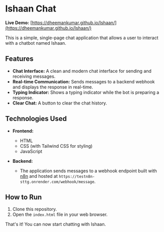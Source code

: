 # Ishaan Chat

**Live Demo:** [https://dheemankumar.github.io/Ishaan/](https://dheemankumar.github.io/Ishaan/)

This is a simple, single-page chat application that allows a user to interact with a chatbot named Ishaan.

## Features

*   **Chat Interface:** A clean and modern chat interface for sending and receiving messages.
*   **Real-time Communication:**  Sends messages to a backend webhook and displays the response in real-time.
*   **Typing Indicator:** Shows a typing indicator while the bot is preparing a response.
*   **Clear Chat:** A button to clear the chat history.

## Technologies Used

*   **Frontend:**
    *   HTML
    *   CSS (with Tailwind CSS for styling)
    *   JavaScript

*   **Backend:**
    *   The application sends messages to a webhook endpoint built with [n8n](https://n8n.io/) and hosted at `https://testn8n-sttg.onrender.com/webhook/message`.

## How to Run

1.  Clone this repository.
2.  Open the `index.html` file in your web browser.

That's it! You can now start chatting with Ishaan.
